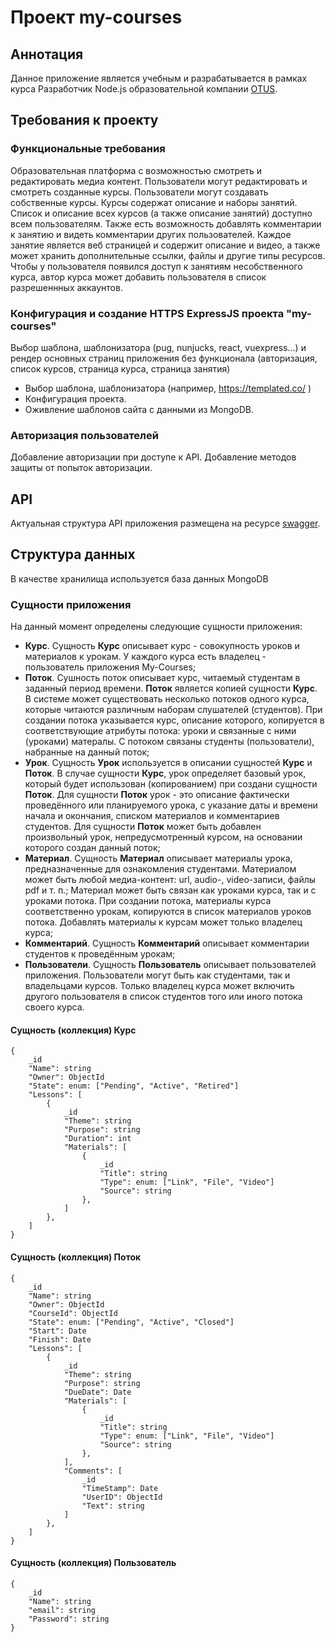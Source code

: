 # Проект my-courses 
## Аннотация
Данное приложение является учебным и разрабатывается в рамках курса Разработчик Node.js образовательной компании [OTUS](https://otus.ru/).

## Требования к проекту
### Функциональные требования
Образовательная платформа с возможностью смотреть и редактировать медиа контент.
Пользователи могут редактировать и смотреть созданные курсы.
Пользователи могут создавать собственные курсы.
Курсы содержат описание и наборы занятий.
Список и описание всех курсов (а также описание занятий) доступно всем пользователям.
Также есть возможность добавлять комментарии к занятию и видеть комментарии других пользователей.
Каждое занятие является веб страницей и содержит описание и видео, а также может хранить дополнительные ссылки, файлы и другие типы ресурсов.
Чтобы у пользователя появился доступ к занятиям несобственного курса, автор курса может добавить пользователя в список разрешеннных аккаунтов.

### Конфигурация и создание HTTPS ExpressJS проекта "my-courses"
Выбор шаблона, шаблонизатора (pug, nunjucks, react, vuexpress...) и рендер основных страниц приложения без функционала
(авторизация, список курсов, страница курса, страница занятия)
* Выбор шаблона, шаблонизатора (например,  https://templated.co/ )
* Конфигурация проекта.
* Оживление шаблонов сайта с данными из MongoDB.

### Авторизация пользователей
Добавление авторизации при доступе к API.
Добавление методов защиты от попыток авторизации.

## API
Актуальная структура API приложения размещена на ресурсе [swagger](https://app.swaggerhub.com/apis/Kiselb/my-courses/1.0.0#/).

## Структура данных
В качестве хранилища используется база данных MongoDB

### Сущности приложения
На данный момент определены следующие сущности приложения:
- **Курс**. Сущность **Курс** описывает курс - совокупность уроков и материалов к урокам. У каждого курса
есть владелец - пользователь приложения My-Courses;
- **Поток**. Сушность поток описывает курс, читаемый студентам в заданный период времени. **Поток** является копией
сущности **Курс**. В системе может существовать несколько потоков одного курса, которые читаются различным наборам
слушателей (студентов). При создании потока указывается курс, описание которого, копируется в соответствующие атрибуты
потока: уроки и связанные с ними (уроками) матералы. С потоком связаны студенты (пользователи), набранные на данный поток;
- **Урок**. Сущность **Урок** используется в описании сущностей **Курс** и **Поток**. В случае сущности **Курс**, урок
определяет базовый урок, который будет использован (копированием) при создани сущности **Поток**. Для сущности **Поток**
урок - это описание фактически проведённого или планируемого урока, с указание даты и времени начала и окончания,
списком материалов и комментариев студентов. Для сущности **Поток** может быть добавлен произвольный урок, непредусмотренный
курсом, на основании которого создан данный поток;
- **Материал**. Сущность **Материал** описывает материалы урока, предназначенные для ознакомления студентами. Материалом может
быть любой медиа-контент: url, audio-, video-записи, файлы pdf и т. п.; Материал может быть связан как уроками курса, так и
с уроками потока. При создании потока, материалы курса соответственно урокам, копируются в список материалов уроков потока.
Добавлять материалы к курсам может только владелец курса;
- **Комментарий**. Сущность **Комментарий** описывает комментарии студентов к проведённым урокам;
- **Пользователи**. Сущность **Пользователь** описывает пользователей приложения. Пользователи могут быть как студентами, так и
владельцами курсов. Только владелец курса может включить другого пользователя в список студентов того или иного потока своего курса.

#### Сущность (коллекция) Курс
    {
        _id
        "Name": string
        "Owner": ObjectId
        "State": enum: ["Pending", "Active", "Retired"]
        "Lessons": [
            {
                _id
                "Theme": string
                "Purpose": string
                "Duration": int
                "Materials": [
                    {
                        _id
                        "Title": string
                        "Type": enum: ["Link", "File", "Video"]
                        "Source": string
                    },
                ]
            },
        ]
    }

#### Сущность (коллекция) Поток
    {
        _id
        "Name": string
        "Owner": ObjectId
        "CourseId": ObjectId
        "State": enum: ["Pending", "Active", "Closed"]
        "Start": Date
        "Finish": Date
        "Lessons": [
            {
                _id
                "Theme": string
                "Purpose": string
                "DueDate": Date
                "Materials": [
                    {
                        _id
                        "Title": string
                        "Type": enum: ["Link", "File", "Video"]
                        "Source": string
                    },
                ],
                "Comments": [
                    _id
                    "TimeStamp": Date
                    "UserID": ObjectId
                    "Text": string
                ]
            },
        ]
    }

#### Сущность (коллекция) Пользователь
    {
        _id
        "Name": string
        "email": string
        "Password": string
    }
